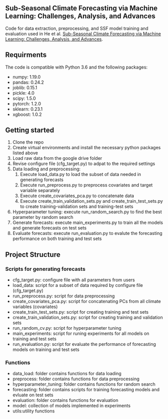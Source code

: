 ## Sub-Seasonal Climate Forecasting via Machine Learning: Challenges, Analysis, and Advances

Code for data extraction, preprocessing, and SSF model training and evaluation used in He et al. [Sub-Seasonal Climate Forecasting via Machine Learning: Challenges, Analysis, and Advances](https://arxiv.org/abs/2006.07972).  

## Requirments
The code is compatible with Python 3.6 and the following packages:
- numpy: 1.19.0
- pandas: 0.24.2
- joblib: 0.15.1
- pickle: 4.0
- scipy: 1.5.0
- pytorch: 1.2.0
- sklearn: 0.23.1
- xgboost: 1.0.2


## Getting started
1. Clone the repo
2. Create virtual environments and install the necessary python packages listed above
3. Load raw data from the google drive folder
4. Revise configure file (cfg_target.py) to adpat to the required settings
5. Data loading and preprocessing:
    1. Execute load_data.py to load the subset of data needed in generating forecasts
    2. Execute run_preprocess.py to preprocess covariates and target variable separately
    3. Execute create_covariates_pca.py to concatenate data
    4. Execute create_train_validation_sets.py and create_train_test_sets.py to create training-validation sets and training-test sets
6. Hyperparameter tuning: execute run_random_search.py to find the best parameter by random search
7. Generate forecasts: execute main_experiments.py to train all the models and generate forecasts on test sets
8. Evaluate forecasts: execute run_evaluation.py to evalute the forecasting performance on both training and test sets


## Project Structure

### Scripts for generating forecasts
- cfg_target.py: configure file with all parameters from users
- load_data: script for a subset of data required by configure file (cfg_target.py)
- run_preprocess.py: script for data preprocessing
- create_covariates_pca.py: script for concatenating PCs from all climate variables (covariates)
- create_train_test_sets.py: script for creating training and test sets
- create_train_validation_sets.py: script for creating training and validation sets
- run_random_cv.py: script for hyperparameter tuning
- main_experiments: script for runing experiments for all models on training and test sets
- run_evaluation.py: script for evaluate the performance of forecasting models on training and test sets


### Functions
- data_load: folder contains functions for data loading
- preprocess: folder contains functions for data preprocessing
- hyperparameter_tuning: folder contains functions for random search
- forecasting: folder contains scripts for training forecasting models and evluate on test sets
- evaluation: folder contains functions for evaluation
- model: collection of models implemented in experiments
- utils:utility functions
